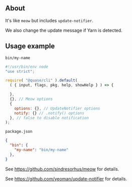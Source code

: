 ## About

It's like `meow` but includes `update-notifier`.

We also change the update message if Yarn is detected.

## Usage example

`bin/my-name`

```js
#!/usr/bin/env node
"use strict";

require( "@quase/cli" ).default(
  ( { input, flags, pkg, help, showHelp } ) => {

  },
  {}, // Meow options
  {
    options: {}, // UpdateNotifier options
    notify: {} // .notify() options
  }, // false to disable notification
);
```

`package.json`

```json
{
  "bin": {
    "my-name": "bin/my-name"
  },
}
```

See https://github.com/sindresorhus/meow for details.

See https://github.com/yeoman/update-notifier for details.
